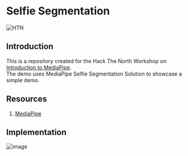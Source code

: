 # Selfie Segmentation
![HTN](https://socialify.git.ci/shivaylamba/htn-intro-to-mediapipe/image?description=1&forks=1&language=1&owner=1&stargazers=1&theme=Dark)

## Introduction

This is a repository created for the Hack The North Workshop on [Introduction to MediaPipe](https://my.hackthenorth.com/schedule?event=708).
<br> The demo uses MediaPipe Selfie Segmentation Solution to showcase a simple demo. 

## Resources 
1. [MediaPipe](https://mediapipe.dev/)

## Implementation
![image](https://user-images.githubusercontent.com/19529592/133898030-8ae8b2e7-3bd4-4e06-8b82-1653d3a1eb6d.png)

